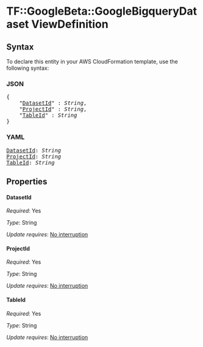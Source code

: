 # TF::GoogleBeta::GoogleBigqueryDataset ViewDefinition

## Syntax

To declare this entity in your AWS CloudFormation template, use the following syntax:

### JSON

<pre>
{
    "<a href="#datasetid" title="DatasetId">DatasetId</a>" : <i>String</i>,
    "<a href="#projectid" title="ProjectId">ProjectId</a>" : <i>String</i>,
    "<a href="#tableid" title="TableId">TableId</a>" : <i>String</i>
}
</pre>

### YAML

<pre>
<a href="#datasetid" title="DatasetId">DatasetId</a>: <i>String</i>
<a href="#projectid" title="ProjectId">ProjectId</a>: <i>String</i>
<a href="#tableid" title="TableId">TableId</a>: <i>String</i>
</pre>

## Properties

#### DatasetId

_Required_: Yes

_Type_: String

_Update requires_: [No interruption](https://docs.aws.amazon.com/AWSCloudFormation/latest/UserGuide/using-cfn-updating-stacks-update-behaviors.html#update-no-interrupt)

#### ProjectId

_Required_: Yes

_Type_: String

_Update requires_: [No interruption](https://docs.aws.amazon.com/AWSCloudFormation/latest/UserGuide/using-cfn-updating-stacks-update-behaviors.html#update-no-interrupt)

#### TableId

_Required_: Yes

_Type_: String

_Update requires_: [No interruption](https://docs.aws.amazon.com/AWSCloudFormation/latest/UserGuide/using-cfn-updating-stacks-update-behaviors.html#update-no-interrupt)


